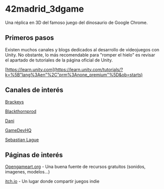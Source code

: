 # 42madrid_3dgame
Una réplica en 3D del famoso juego del dinosaurio de Google Chrome.

## Primeros pasos
Existen muchos canales y blogs dedicados al desarrollo de videojuegos con Unity. No obstante, lo más recomendable para "romper el hielo" es revisar el apartado de tutoriales de la página oficial de Unity.

[https://learn.unity.com](https://learn.unity.com/tutorials/?k=%5B"lang%3Aen"%2C"prm%3Anone_premium"%5D&ob=starts)

## Canales de interés
[Brackeys](https://www.youtube.com/user/Brackeys)

[Blackthornprod](https://www.youtube.com/channel/UC9Z1XWw1kmnvOOFsj6Bzy2g)

[Dani](https://www.youtube.com/channel/UCIabPXjvT5BVTxRDPCBBOOQ)

[GameDevHQ](https://www.youtube.com/user/Unity3DCoder)

[Sebastian Lague](https://www.youtube.com/user/Cercopithecan)

## Páginas de interés
[Opengameart.org](https://opengameart.org/) - Una buena fuente de recursos gratuitos (sonidos, imagenes, modelos...)

[itch.io](https://itch.io/) - Un lugar donde compartir juegos indie

